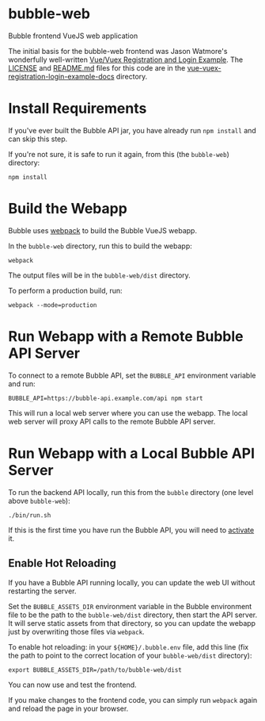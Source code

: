 bubble-web
==========

Bubble frontend VueJS web application

The initial basis for the bubble-web frontend was Jason Watmore's wonderfully well-written
[Vue/Vuex Registration and Login Example](https://jasonwatmore.com/post/2018/07/14/vue-vuex-user-registration-and-login-tutorial-example).
The [LICENSE](vue-vuex-registration-login-example-docs/LICENSE) and [README.md](vue-vuex-registration-login-example-docs/README.md)
files for this code are in the [vue-vuex-registration-login-example-docs](vue-vuex-registration-login-example-docs) directory.

# Install Requirements
If you've ever built the Bubble API jar, you have already run `npm install` and can skip this step.

If you're not sure, it is safe to run it again, from this (the `bubble-web`) directory:
```shell script
npm install
```

# Build the Webapp
Bubble uses [webpack](https://webpack.js.org/) to build the Bubble VueJS webapp.

In the `bubble-web` directory, run this to build the webapp:
```shell script
webpack
```
The output files will be in the `bubble-web/dist` directory.

To perform a production build, run:
```shell script
webpack --mode=production
```

# Run Webapp with a Remote Bubble API Server
To connect to a remote Bubble API, set the `BUBBLE_API` environment variable and run:
```shell script
BUBBLE_API=https://bubble-api.example.com/api npm start 
```
This will run a local web server where you can use the webapp. The local web server will
proxy API calls to the remote Bubble API server.

# Run Webapp with a Local Bubble API Server
To run the backend API locally, run this from the `bubble` directory (one level above `bubble-web`):
```shell script
./bin/run.sh
```
If this is the first time you have run the Bubble API, you will need to
[activate](https://git.bubblev.org/bubblev/bubble/src/branch/master/docs/activation.md) it.

## Enable Hot Reloading
If you have a Bubble API running locally, you can update the web UI without restarting
the server.

Set the `BUBBLE_ASSETS_DIR` environment variable in the Bubble environment file to be the
path to the `bubble-web/dist` directory, then start the API server. It will serve static
assets from that directory, so you can update the webapp just by overwriting those files
via `webpack`.

To enable hot reloading: in your `${HOME}/.bubble.env` file, add this line (fix the path
to point to the correct location of your `bubble-web/dist` directory):
```shell script
export BUBBLE_ASSETS_DIR=/path/to/bubble-web/dist
```

You can now use and test the frontend.

If you make changes to the frontend code, you can simply run `webpack` again and
reload the page in your browser.
